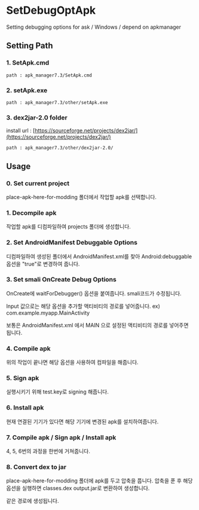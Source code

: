 # SetDebugOptApk
Setting debugging options for ask / Windows / depend on apkmanager 



## Setting Path
### 1. SetApk.cmd
`
path : apk_manager7.3/SetApk.cmd
`

### 2. setApk.exe
`
path : apk_manager7.3/other/setApk.exe
`

### 3. dex2jar-2.0 folder
install url : [https://sourceforge.net/projects/dex2jar/](https://sourceforge.net/projects/dex2jar/)

`
path : apk_manager7.3/other/dex2jar-2.0/
`



## Usage
### 0. Set current project
place-apk-here-for-modding 폴더에서 작업할 apk를 선택합니다. 

### 1. Decompile apk
작업할 apk를 디컴파일하여 projects 폴더에 생성합니다.

### 2. Set AndroidManifest Debuggable Options
디컴파일하여 생성된 폴더에서 AndroidManifest.xml를 찾아 Android:debuggable 옵션을 "true"로 변경하여 줍니다.

### 3. Set smali OnCreate Debug Options
OnCreate에 waitForDebugger() 옵션을 붙여줍니다.
smali코드가 수정됩니다.

Input 값으로는 해당 옵션을 추가할 액티비티의 경로를 넣어줍니다.
ex) com.example.myapp.MainActivity

보통은 AndroidManifest.xml 에서 MAIN 으로 설정된 액티비티의 경로를 넣어주면 됩니다.

### 4. Compile apk
위의 작업이 끝나면 해당 옵션을 사용하여 컴파일을 해줍니다.

### 5. Sign apk
실행시키기 위해 test.key로 signing 해줍니다.

### 6. Install apk
현재 연결된 기기가 있다면 해당 기기에 변경된 apk를 설치하여줍니다.

### 7. Compile apk / Sign apk / Install apk
4, 5, 6번의 과정을 한번에 거쳐줍니다.

### 8. Convert dex to jar
place-apk-here-for-modding 폴더에 apk를 두고 압축을 풉니다.
압축을 푼 후 해당 옵션을 실행하면 classes.dex output.jar로 변환하여 생성합니다.

같은 경로에 생성됩니다.

